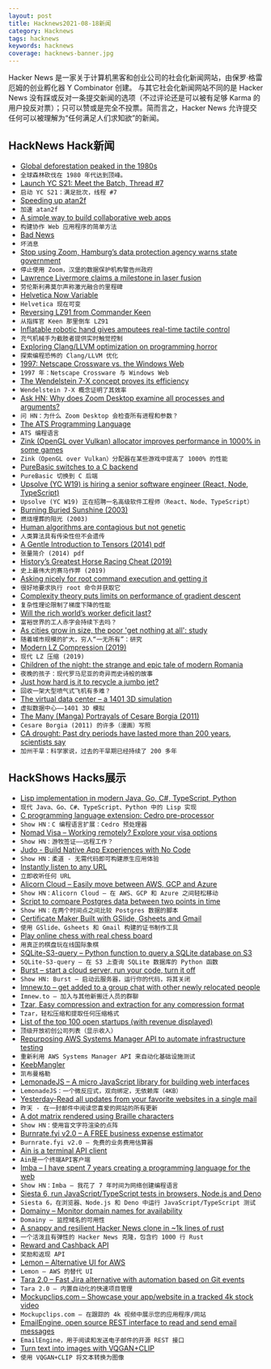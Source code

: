 ```yaml
---
layout: post
title: Hacknews2021-08-18新闻
category: Hacknews
tags: hacknews
keywords: hacknews
coverage: hacknews-banner.jpg
---
```


Hacker News 是一家关于计算机黑客和创业公司的社会化新闻网站，由保罗·格雷厄姆的创业孵化器 Y Combinator 创建。
与其它社会化新闻网站不同的是 Hacker News 没有踩或反对一条提交新闻的选项（不过评论还是可以被有足够 Karma 的用户投反对票）；只可以赞或是完全不投票。简而言之，Hacker News 允许提交任何可以被理解为“任何满足人们求知欲”的新闻。

## HackNews Hack新闻


- [Global deforestation peaked in the 1980s](https://ourworldindata.org/global-deforestation-peak)
- `全球森林砍伐在 1980 年代达到顶峰。`
- [Launch YC S21: Meet the Batch, Thread #7](item?id=28209928)
- `启动 YC S21：满足批次，线程 #7`
- [Speeding up atan2f](https://mazzo.li/posts/vectorized-atan2.html)
- `加速 atan2f`
- [A simple way to build collaborative web apps](https://zjy.cloud/posts/collaborative-web-apps)
- `构建协作 Web 应用程序的简单方法`
- [Bad News](https://harpers.org/archive/2021/09/bad-news-selling-the-story-of-disinformation/)
- `坏消息`
- [Stop using Zoom, Hamburg’s data protection agency warns state government](https://techcrunch.com/2021/08/17/stop-using-zoom-hamburgs-dpa-warns-state-government/)
- `停止使用 Zoom，汉堡的数据保护机构警告州政府`
- [Lawrence Livermore claims a milestone in laser fusion](https://physicstoday.scitation.org/do/10.1063/PT.6.2.20210817a/full/?af=R&)
- `劳伦斯利弗莫尔声称激光融合的里程碑`
- [Helvetica Now Variable](https://www.monotype.com/fonts/helvetica-now-variable)
- `Helvetica 现在可变`
- [Reversing LZ91 from Commander Keen](https://www.lodsb.com/reversing-lz91-from-commander-keen)
- `从指挥官 Keen 那里倒车 LZ91`
- [Inflatable robotic hand gives amputees real-time tactile control](https://medicalxpress.com/news/2021-08-inflatable-robotic-amputees-real-time-tactile.html)
- `充气机械手为截肢者提供实时触觉控制`
- [Exploring Clang/LLVM optimization on programming horror](https://blog.matthieud.me/2020/exploring-clang-llvm-optimization-on-programming-horror/)
- `探索编程恐怖的 Clang/LLVM 优化`
- [1997: Netscape Crossware vs. the Windows Web](https://webdevelopmenthistory.com/1997-netscape-crossware-vs-the-windows-web/)
- `1997 年：Netscape Crossware 与 Windows Web`
- [The Wendelstein 7-X concept proves its efficiency](https://www.ipp.mpg.de/5125328/05_21)
- `Wendelstein 7-X 概念证明了其效率`
- [Ask HN: Why does Zoom Desktop examine all processes and arguments?](item?id=28213292)
- `问 HN：为什么 Zoom Desktop 会检查所有进程和参数？`
- [The ATS Programming Language](http://www.ats-lang.org/)
- `ATS 编程语言`
- [Zink (OpenGL over Vulkan) allocator improves performance in 1000% in some games](https://cgit.freedesktop.org/mesa/mesa/commit/?id=40fdb3212c3ded2150faf952dc2b669991bfbf94)
- `Zink（OpenGL over Vulkan）分配器在某些游戏中提高了 1000% 的性能`
- [PureBasic switches to a C backend](https://www.purebasic.fr/blog/?p=486)
- `PureBasic 切换到 C 后端`
- [Upsolve (YC W19) is hiring a senior software engineer (React, Node, TypeScript)](https://upsolve.org/careers/software-engineer/)
- `Upsolve (YC W19) 正在招聘一名高级软件工程师（React、Node、TypeScript）`
- [Burning Buried Sunshine (2003)](https://plus.maths.org/content/burning-buried-sunshine)
- `燃烧埋葬的阳光 (2003)`
- [Human algorithms are contagious but not genetic](https://www.adamjuliangoldstein.com/blog/algorithms-are-the-matter/)
- `人类算法具有传染性但不会遗传`
- [A Gentle Introduction to Tensors (2014) pdf](https://www.ese.wustl.edu/~nehorai/Porat_A_Gentle_Introduction_to_Tensors_2014.pdf)
- `张量简介 (2014) pdf`
- [History’s Greatest Horse Racing Cheat (2019)](https://narratively.com/historys-greatest-horse-racing-cheat-and-his-incredible-painting-trick/)
- `史上最伟大的赛马作弊 (2019)`
- [Asking nicely for root command execution and getting it](https://rachelbythebay.com/w/2021/08/17/pop/)
- `很好地要求执行 root 命令并获取它`
- [Complexity theory puts limits on performance of gradient descent](https://www.quantamagazine.org/computer-scientists-discover-limits-of-major-research-algorithm-20210817/)
- `复杂性理论限制了梯度下降的性能`
- [Will the rich world’s worker deficit last?](https://www.economist.com/finance-and-economics/will-the-rich-worlds-worker-deficit-last/21803401)
- `富裕世界的工人赤字会持续下去吗？`
- [As cities grow in size, the poor 'get nothing at all': study](https://santafe.edu/news-center/news/new-study-prosperity-cities-benefits-few)
- `随着城市规模的扩大，穷人“一无所有”：研究`
- [Modern LZ Compression (2019)](https://glinscott.github.io/lz/index.html)
- `现代 LZ 压缩 (2019)`
- [Children of the night: the strange and epic tale of modern Romania](https://www.spectator.co.uk/article/it-all-started-with-dracula)
- `夜晚的孩子：现代罗马尼亚的奇异而史诗般的故事`
- [Just how hard is it to recycle a jumbo jet?](https://www.bbc.com/news/business-57983174)
- `回收一架大型喷气式飞机有多难？`
- [The virtual data center – a 1401 3D simulation](https://rolffson.de)
- `虚拟数据中心——1401 3D 模拟`
- [The Many (Manga) Portrayals of Cesare Borgia (2011)](https://vekinnotebook.wordpress.com/2011/05/06/borgias_in_manga/)
- `Cesare Borgia (2011) 的许多（漫画）写照`
- [CA drought: Past dry periods have lasted more than 200 years, scientists say](https://www.mercurynews.com/2014/01/25/california-drought-past-dry-periods-have-lasted-more-than-200-years-scientists-say/)
- `加州干旱：科学家说，过去的干旱期已经持续了 200 多年`


## HackShows Hacks展示

- [ Lisp implementation in modern Java, Go, C#, TypeScript, Python](https://github.com/eatonphil/lisp-rosetta-stone)
- `现代 Java、Go、C#、TypeScript、Python 中的 Lisp 实现`
- [ C programming language extension: Cedro pre-processor](https://sentido-labs.com/en/library/cedro/202106171400/)
- `Show HN：C 编程语言扩展：Cedro 预处理器`
- [ Nomad Visa – Working remotely? Explore your visa options](https://nomadvisa.io/)
- `Show HN：游牧签证——远程工作？`
- [ Judo - Build Native App Experiences with No Code](https://www.judo.app/)
- `Show HN：柔道 - 无需代码即可构建原生应用体验`
- [ Instantly listen to any URL](https://per.quest/)
- `立即收听任何 URL`
- [ Alicorn Cloud – Easily move between AWS, GCP and Azure](https://alicorncloud.io/)
- `Show HN：Alicorn Cloud – 在 AWS、GCP 和 Azure 之间轻松移动`
- [ Script to compare Postgres data between two points in time](item?id=28175845)
- `Show HN：在两个时间点之间比较 Postgres 数据的脚本`
- [ Certificate Maker Built with GSlide, Gsheets and Gmail](https://www.certifysimple.app)
- `使用 GSlide、Gsheets 和 Gmail 构建的证书制作工具`
- [ Play online chess with real chess board](https://github.com/karayaman/Play-online-chess-with-real-chess-board/blob/main/README.md)
- `用真正的棋盘玩在线国际象棋`
- [ SQLite-S3-query – Python function to query a SQLite database on S3](https://github.com/michalc/sqlite-s3-query)
- `SQLite-S3-query – 在 S3 上查询 SQLite 数据库的 Python 函数`
- [ Burst – start a cloud server, run your code, turn it off](https://burstable.ai)
- `Show HN: Burst – 启动云服务器，运行你的代码，将其关闭`
- [ Imnew.to – get added to a group chat with other newly relocated people](https://imnew.to)
- `Imnew.to – 加入与其他新搬迁人员的群聊`
- [ Tzar, Easy compression and extraction for any compression format](https://github.com/DanielVZ96/tzar)
- `Tzar，轻松压缩和提取任何压缩格式`
- [ List of the top 100 open startups (with revenue displayed)](https://makerlead.com)
- `顶级开放初创公司列表（显示收入）`
- [ Repurposing AWS Systems Manager API to automate infrastructure testing](https://github.com/ankitwal/ssm-tester)
- `重新利用 AWS Systems Manager API 来自动化基础设施测试`
- [ KeebMangler](https://github.com/Diablo-D3/KeebMangler)
- `凯布曼格勒`
- [ LemonadeJS – A micro JavaScript library for building web interfaces](https://lemonadejs.net/v1)
- `LemonadeJS：一个微反应式，双向绑定，无依赖库（4KB）`
- [ Yesterday-Read all updates from your favorite websites in a single mail](https://yesterday.poolhq.co/)
- `昨天 - 在一封邮件中阅读您喜爱的网站的所有更新`
- [ A dot matrix rendered using Braille characters](https://github.com/timfi/dotmatrix)
- `Show HN：使用盲文字符渲染的点阵`
- [ Burnrate.fyi v2.0 – A FREE business expense estimator](https://burnrate.fyi/)
- `Burnrate.fyi v2.0 – 免费的业务费用估算器`
- [ Ain is a terminal API client](https://github.com/jonaslu/ain)
- `Ain是一个终端API客户端`
- [ Imba – I have spent 7 years creating a programming language for the web](item?id=28207662)
- `Show HN：Imba – 我花了 7 年时间为网络创建编程语言`
- [ Siesta 6, run JavaScript/TypeScript tests in browsers, Node.js and Deno](https://siesta.works/)
- `Siesta 6，在浏览器、Node.js 和 Deno 中运行 JavaScript/TypeScript 测试`
- [ Domainy – Monitor domain names for availability](item?id=28209341)
- `Domainy – 监控域名的可用性`
- [ A snappy and resilient Hacker News clone in ~1k lines of rust](https://github.com/ivanceras/hackernews-sauron/)
- `一个活泼且有弹性的 Hacker News 克隆，包含约 1000 行 Rust`
- [ Reward and Cashback API](https://nector.io)
- `奖励和返现 API`
- [ Lemon – Alternative UI for AWS](https://uselemon.io/)
- `Lemon – AWS 的替代 UI`
- [ Tara 2.0 – Fast Jira alternative with automation based on Git events](https://tara.ai/)
- `Tara 2.0 – 内置自动化的快速项目管理`
- [ Mockupclips.com – Showcase your app/website in a tracked 4k stock video](https://mockupclips.com/)
- `Mockupclips.com – 在跟踪的 4k 视频中展示您的应用程序/网站`
- [ EmailEngine, open source REST interface to read and send email messages](https://github.com/postalsys/emailengine)
- `EmailEngine，用于阅读和发送电子邮件的开源 REST 接口`
- [ Turn text into images with VQGAN+CLIP](https://www.kapwing.com/ai-video-generator)
- `使用 VQGAN+CLIP 将文本转换为图像`

